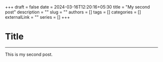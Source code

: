 +++ 
draft = false
date = 2024-03-16T12:20:16+05:30
title = "My second post"
description = ""
slug = ""
authors = []
tags = []
categories = []
externalLink = ""
series = []
+++

# Title
<hr>
This is my second post.
